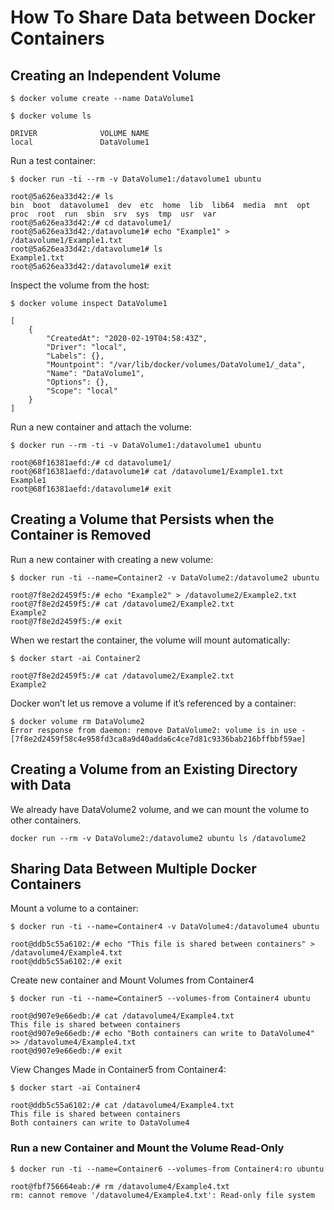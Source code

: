 # How To Share Data between Docker Containers

## Creating an Independent Volume

```
$ docker volume create --name DataVolume1
```

```
$ docker volume ls

DRIVER              VOLUME NAME
local               DataVolume1
```

Run a test container:

```
$ docker run -ti --rm -v DataVolume1:/datavolume1 ubuntu

root@5a626ea33d42:/# ls
bin  boot  datavolume1  dev  etc  home  lib  lib64  media  mnt  opt  proc  root  run  sbin  srv  sys  tmp  usr  var
root@5a626ea33d42:/# cd datavolume1/
root@5a626ea33d42:/datavolume1# echo "Example1" > /datavolume1/Example1.txt
root@5a626ea33d42:/datavolume1# ls
Example1.txt
root@5a626ea33d42:/datavolume1# exit
```

Inspect the volume from the host:

```
$ docker volume inspect DataVolume1

[
    {
        "CreatedAt": "2020-02-19T04:58:43Z",
        "Driver": "local",
        "Labels": {},
        "Mountpoint": "/var/lib/docker/volumes/DataVolume1/_data",
        "Name": "DataVolume1",
        "Options": {},
        "Scope": "local"
    }
]
```

Run a new container and attach the volume:

```
$ docker run --rm -ti -v DataVolume1:/datavolume1 ubuntu

root@68f16381aefd:/# cd datavolume1/
root@68f16381aefd:/datavolume1# cat /datavolume1/Example1.txt
Example1
root@68f16381aefd:/datavolume1# exit
```

## Creating a Volume that Persists when the Container is Removed

Run a new container with creating a new volume:

```
$ docker run -ti --name=Container2 -v DataVolume2:/datavolume2 ubuntu

root@7f8e2d2459f5:/# echo "Example2" > /datavolume2/Example2.txt
root@7f8e2d2459f5:/# cat /datavolume2/Example2.txt
Example2
root@7f8e2d2459f5:/# exit
```

When we restart the container, the volume will mount automatically:

```
$ docker start -ai Container2

root@7f8e2d2459f5:/# cat /datavolume2/Example2.txt
Example2
```

Docker won’t let us remove a volume if it’s referenced by a container:

```
$ docker volume rm DataVolume2
Error response from daemon: remove DataVolume2: volume is in use - [7f8e2d2459f58c4e958fd3ca8a9d40adda6c4ce7d81c9336bab216bffbbf59ae]
```

## Creating a Volume from an Existing Directory with Data

We already have DataVolume2 volume, and we can mount the volume to other containers.

```
docker run --rm -v DataVolume2:/datavolume2 ubuntu ls /datavolume2
```

## Sharing Data Between Multiple Docker Containers

Mount a volume to a container:

```
$ docker run -ti --name=Container4 -v DataVolume4:/datavolume4 ubuntu

root@ddb5c55a6102:/# echo "This file is shared between containers" > /datavolume4/Example4.txt
root@ddb5c55a6102:/# exit
```

Create new container and Mount Volumes from Container4

```
$ docker run -ti --name=Container5 --volumes-from Container4 ubuntu

root@d907e9e66edb:/# cat /datavolume4/Example4.txt
This file is shared between containers
root@d907e9e66edb:/# echo "Both containers can write to DataVolume4" >> /datavolume4/Example4.txt
root@d907e9e66edb:/# exit
```

View Changes Made in Container5 from Container4:

```
$ docker start -ai Container4

root@ddb5c55a6102:/# cat /datavolume4/Example4.txt
This file is shared between containers
Both containers can write to DataVolume4
```

### Run a new Container and Mount the Volume Read-Only

```
$ docker run -ti --name=Container6 --volumes-from Container4:ro ubuntu

root@fbf756664eab:/# rm /datavolume4/Example4.txt
rm: cannot remove '/datavolume4/Example4.txt': Read-only file system
```
